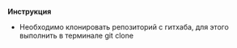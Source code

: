 **Инструкция** 
- Необходимо клонировать репозиторий с гитхаба, для этого 
выполнить в терминале git clone 